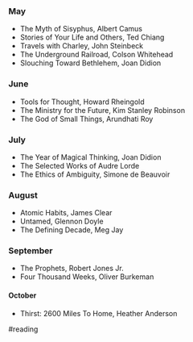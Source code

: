 ### May
- The Myth of Sisyphus, Albert Camus
- Stories of Your Life and Others, Ted Chiang
- Travels with Charley, John Steinbeck
- The Underground Railroad, Colson Whitehead
- Slouching Toward Bethlehem, Joan Didion

### June
- Tools for Thought, Howard Rheingold
- The Ministry for the Future, Kim Stanley Robinson
- The God of Small Things, Arundhati Roy

### July
- The Year of Magical Thinking, Joan Didion
- The Selected Works of Audre Lorde
- The Ethics of Ambiguity, Simone de Beauvoir

### August
- Atomic Habits, James Clear
- Untamed, Glennon Doyle
- The Defining Decade, Meg Jay

### September
- The Prophets, Robert Jones Jr.
- Four Thousand Weeks, Oliver Burkeman

#### October
- Thirst: 2600 Miles To Home, Heather Anderson


#reading
